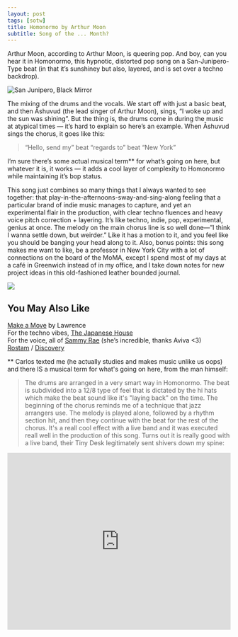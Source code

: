 ```yaml
---
layout: post
tags: [sotw]
title: Homonormo by Arthur Moon
subtitle: Song of the ... Month?
---
```


Arthur Moon, according to Arthur Moon, is queering pop. And boy, can you hear it in Homonormo, this hypnotic, distorted pop song on a San-Junipero-Type beat (in that it’s sunshiney but also, layered, and is set over a techno backdrop). 

![San Junipero, Black Mirror](https://i.pinimg.com/originals/42/a8/45/42a84599cdbb08bcc5711a5120b9dd79.jpg)


The mixing of the drums and the vocals. We start off with just a basic beat, and then Åshuvud (the lead singer of Arthur Moon), sings, “I woke up and the sun was shining”. But the thing is, the drums come in during the music at atypical times — it’s hard to explain so here’s an example. When Åshuvud sings the chorus, it goes like this: 

> “Hello, send my” beat “regards to” beat “New York” 

I’m sure there’s some actual musical term** for what’s going on here, but whatever it is, it works — it adds a cool layer of complexity to Homonormo while maintaining it’s bop status. 
 
This song just combines so many things that I always wanted to see together: that play-in-the-afternoons-sway-and-sing-along feeling that a particular brand of indie music manages to capture, and yet an experimental flair in the production, with clear techno fluences and heavy voice pitch correction + layering. It’s like techno, indie, pop, experimental, genius at once. The melody on the main chorus line is so well done—”I think I wanna settle down, but weirder.” Like it has a motion to it, and you feel like you should be banging your head along to it. Also, bonus points: this song makes me want to like, be a professor in New York City with a lot of connections on the board of the MoMA, except I spend most of my days at a café in Greenwich instead of in my office, and I take down notes for new project ideas in this old-fashioned leather bounded journal. 


![](https://cdn.buttercms.com/dSfbgRNzQN6PUuQuEzvO)


[](https://cdn.buttercms.com/dSfbgRNzQN6PUuQuEzvO)

## You May Also Like

[Make a Move](https://open.spotify.com/track/69klmXiY3N1xUwVFzZArzJ) by Lawrence<br>
For the techno vibes, [The Japanese House](https://open.spotify.com/artist/3IunaFjvNKj98JW89JYv9u)<br> 
For the voice, all of [Sammy Rae](https://open.spotify.com/artist/3lFDsTyYNPQc8WzJExnQWn) (she’s incredible, thanks Aviva <3)<br>
[Rostam](https://open.spotify.com/artist/04XggbrM51GcFPTxBYtRXT?si=1cd6JQmaR526wHT_fCJM7A) / [Discovery](https://open.spotify.com/artist/1fg65Qx6tRt0aXBfz5I4w5?si=2qkL2giUTIqWC0BZqQj_-g)

** Carlos texted me (he actually studies and makes music unlike us oops) and there IS a musical term for what's going on here, from the man himself: 
> The drums are arranged in a very smart way in Homonormo. The beat is subdivided into a 12/8 type of feel that is dictated by the hi hats which make the beat sound like it's "laying back" on the time. The beginning of the chorus reminds me of a technique that jazz arrangers use. The melody is played alone, followed by a rhythm section hit, and then they continue with the beat for the rest of the chorus. It's a reall cool effect with a live band and it was executed reall well in the production of this song.
Turns out it is really good with a live band, their Tiny Desk legitimately sent shivers down my spine: 

<iframe src="https://www.youtube.com/embed/4iEgxnmXkUU" frameborder="0" allow="accelerometer; autoplay; encrypted-media; gyroscope; picture-in-picture" allowfullscreen onload='javascript:(function(o){o.style.height=o.contentWindow.document.body.scrollHeight+"px";}(this));' style="height:400px;width:100%;border:none;overflow:hidden;"></iframe>




